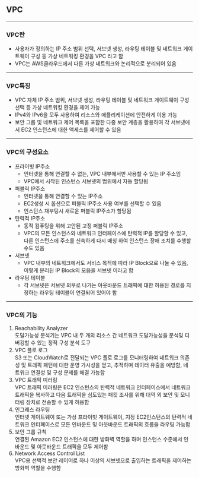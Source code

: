 ## VPC
---
### VPC란
* 사용자가 정의하는 IP 주소 범위 선택, 서브넷 생성, 라우팅 테이블 및 네트워크 게이트웨이 구성 등 가상 네트워킹 환경을 VPC 라고 함
* VPC는 AWS클라우드에서 다른 가상 네트워크와 논리적으로 분리되어 있음
---
### VPC특징
* VPC 자체 IP 주소 범위, 서브넷 생성, 라우팅 테이블 및 네트워크 게이트웨이 구성 선택 등 가상 네트워킹 환경을 제어 가능
* IPv4와 IPv6을 모두 사용하여 리소스와 애플리케이션에 안전하게 이용 가능
* 보안 그룹 및 네트워크 제어 목록을 포함한 다중 보안 계층을 활용하여 각 서브넷에서 EC2 인스턴스에 대한 액세스를 제어할 수 있음
---
### VPC의 구성요소
* 프라이빗 IP주소
    * 인터넷을 통해 연결할 수 없는, VPC 내부에서만 사용할 수 있는 IP 주소임
    * VPC에서 시작된 인스턴스 서브넷의 범위에서 자동 할당됨
* 퍼블릭 IP주소
    * 인터넷을 통해 연결할 수 있는 IP주소
    * EC2생성 시 옵션으로 퍼블릭 IP주소 사용 여부를 선택할 수 있음
    * 인스턴스 재부팅시 새로운 퍼블릭 IP주소가 할당됨
* 탄력적 IP주소
    * 동적 컴퓨팅을 위해 고안된 고정 퍼블릭 IP주소
    * VPC의 모든 인스턴스와 네트워크 인터페이스에 탄력적 IP를 할당할 수 있고, 다른 인스턴스에 주소를 신속하게 다시 매칭 하여 인스턴스 장애 조치를 수행할 수도 있음
* 서브넷
    * VPC 내부의 네트워크에서도 서비스 목적에 따라 IP Block으로 나눌 수 있음, 이렇게 분리된 IP Block의 모음을 서브넷 이라고 함
* 라우팅 테이블
    * 각 서브넷은 서브넷 외부로 나가는 아웃바운드 트래픽에 대한 허용된 경로를 지정하는 라우팅 테이블이 연결되어 있어야 함
---
### VPC의 기능
1. Reachability Analyzer  
도달가능성 분석기는 VPC 내 두 개의 리소스 간 네트워크 도달가능성을 분석및 디버깅할 수 있는 정적 구성 분석 도구
2. VPC 플로 로그  
S3 또는 CloudWatch로 전달되는 VPC 플로 로그를 모니터링하여 네트워크 의존성 및 트래픽 패턴에 대한 운영 가시성을 얻고, 추적하며 데이터 유출을 예방함, 네트워크 연결성 및 구성 문제를 해결 가능함
3. VPC 트래픽 미러링  
VPC 트래픽 미러링은 EC2 인스턴스의 탄력적 네트워크 인터페이스에서 네트워크 트래픽을 복사하고 다음 트래픽을 심도있는 패킷 조사를 위해 대역 외 보안 및 모니터링 장치로 전송할 수 있게 허용함
4. 인그레스 라우팅  
인터넷 게이트웨이 또는 가상 프라이빗 게이트웨이, 지정 EC2인스턴스의 탄력적 네트워크 인터페이스로 모든 인바운드 및 아웃바운드 트래픽의 흐름을 라우팅 가능함
5. 보안 그룹 규칙  
연결된 Amazon EC2 인스턴스에 대한 방화벽 역할을 하며 인스턴스 수준에서 인바운드 및 아웃바운드 트래픽을 모두 제어함
6. Network Access Control List  
VPC용 선택적 보안 레이어로 하나 이상의 서브넷으로 출입하는 트래픽을 제어하는 방화벽 역할을 수행함